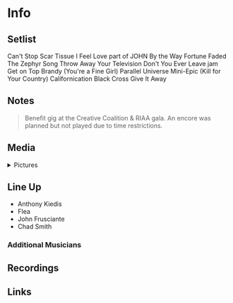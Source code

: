 # Info

## Setlist

Can't Stop
Scar Tissue
I Feel Love part of JOHN
By the Way
Fortune Faded
The Zephyr Song
Throw Away Your Television
Don't You Ever Leave jam
Get on Top
Brandy (You're a Fine Girl)
Parallel Universe
Mini-Epic (Kill for Your Country)
Californication
Black Cross
Give It Away

## Notes

> Benefit gig at the Creative Coalition & RIAA gala. An encore was planned but not played due to time restrictions.

## Media 

<details>
  <summary>Pictures</summary>
  <!--<img alt="Setlist" title="Setlist" src="_.jpg" height="200" />-->
</details>

## Line Up

* Anthony Kiedis
* Flea
* John Frusciante
* Chad Smith

### Additional Musicians

## Recordings

## Links
